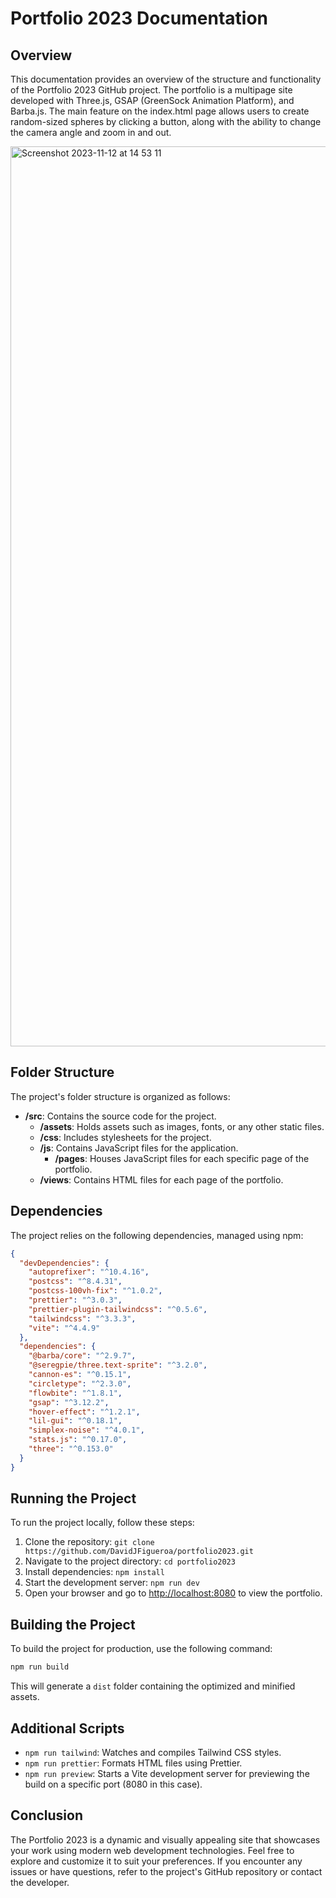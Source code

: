 # Portfolio 2023 Documentation

## Overview

This documentation provides an overview of the structure and functionality of the Portfolio 2023 GitHub project. The portfolio is a multipage site developed with Three.js, GSAP (GreenSock Animation Platform), and Barba.js. The main feature on the index.html page allows users to create random-sized spheres by clicking a button, along with the ability to change the camera angle and zoom in and out.

<img width="1440" alt="Screenshot 2023-11-12 at 14 53 11" src="https://github.com/DavidJFigueroa/portfolio2023/assets/122026800/1a2622f9-2ae3-44aa-952f-17530ba1985d">


## Folder Structure

The project's folder structure is organized as follows:

- **/src**: Contains the source code for the project.
  - **/assets**: Holds assets such as images, fonts, or any other static files.
  - **/css**: Includes stylesheets for the project.
  - **/js**: Contains JavaScript files for the application.
    - **/pages**: Houses JavaScript files for each specific page of the portfolio.
  - **/views**: Contains HTML files for each page of the portfolio.
  
## Dependencies

The project relies on the following dependencies, managed using npm:

```json
{
  "devDependencies": {
    "autoprefixer": "^10.4.16",
    "postcss": "^8.4.31",
    "postcss-100vh-fix": "^1.0.2",
    "prettier": "^3.0.3",
    "prettier-plugin-tailwindcss": "^0.5.6",
    "tailwindcss": "^3.3.3",
    "vite": "^4.4.9"
  },
  "dependencies": {
    "@barba/core": "^2.9.7",
    "@seregpie/three.text-sprite": "^3.2.0",
    "cannon-es": "^0.15.1",
    "circletype": "^2.3.0",
    "flowbite": "^1.8.1",
    "gsap": "^3.12.2",
    "hover-effect": "^1.2.1",
    "lil-gui": "^0.18.1",
    "simplex-noise": "^4.0.1",
    "stats.js": "^0.17.0",
    "three": "^0.153.0"
  }
}
```

## Running the Project

To run the project locally, follow these steps:

1. Clone the repository: `git clone https://github.com/DavidJFigueroa/portfolio2023.git`
2. Navigate to the project directory: `cd portfolio2023`
3. Install dependencies: `npm install`
4. Start the development server: `npm run dev`
5. Open your browser and go to [http://localhost:8080](http://localhost:8080) to view the portfolio.

## Building the Project

To build the project for production, use the following command:

```bash
npm run build
```

This will generate a `dist` folder containing the optimized and minified assets.

## Additional Scripts

- `npm run tailwind`: Watches and compiles Tailwind CSS styles.
- `npm run prettier`: Formats HTML files using Prettier.
- `npm run preview`: Starts a Vite development server for previewing the build on a specific port (8080 in this case).

## Conclusion

The Portfolio 2023 is a dynamic and visually appealing site that showcases your work using modern web development technologies. Feel free to explore and customize it to suit your preferences. If you encounter any issues or have questions, refer to the project's GitHub repository or contact the developer.
